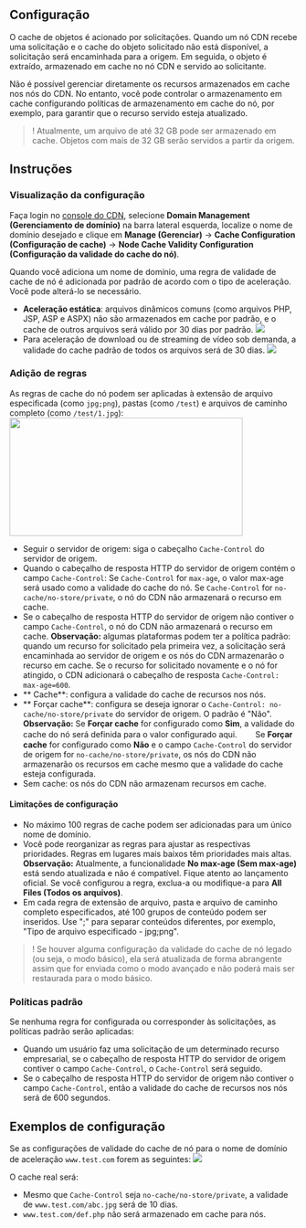 ## Configuração

O cache de objetos é acionado por solicitações. Quando um nó CDN recebe uma solicitação e o cache do objeto solicitado não está disponível, a solicitação será encaminhada para a origem. Em seguida, o objeto é extraído, armazenado em cache no nó CDN e servido ao solicitante.

Não é possível gerenciar diretamente os recursos armazenados em cache nos nós do CDN. No entanto, você pode controlar o armazenamento em cache configurando políticas de armazenamento em cache do nó, por exemplo, para garantir que o recurso servido esteja atualizado.

>! Atualmente, um arquivo de até 32 GB pode ser armazenado em cache. Objetos com mais de 32 GB serão servidos a partir da origem.

## Instruções

### Visualização da configuração

Faça login no [console do CDN](https://console.cloud.tencent.com/cdn), selecione **Domain Management (Gerenciamento de domínio)** na barra lateral esquerda, localize o nome de domínio desejado e clique em **Manage (Gerenciar)** -> **Cache Configuration (Configuração de cache)** -> **Node Cache Validity Configuration (Configuração da validade do cache do nó)**.

Quando você adiciona um nome de domínio, uma regra de validade de cache de nó é adicionada por padrão de acordo com o tipo de aceleração. Você pode alterá-lo se necessário.

- **Aceleração estática**:  arquivos dinâmicos comuns (como arquivos PHP, JSP, ASP e ASPX) não são armazenados em cache por padrão, e o cache de outros arquivos será válido por 30 dias por padrão.
 ![](https://main.qcloudimg.com/raw/5f48bc5246397975544baadf5ac81f4e.png)
- Para aceleração de download ou de streaming de vídeo sob demanda, a validade do cache padrão de todos os arquivos será de 30 dias.
![](https://main.qcloudimg.com/raw/cdd00154330b8cb217287874f4f40693.png)

### Adição de regras

As regras de cache do nó podem ser aplicadas à extensão de arquivo especificada (como `jpg;png`), pastas (como `/test`) e arquivos de caminho completo (como `/test/1.jpg`):
<img src="https://main.qcloudimg.com/raw/5454a77683dca1cfb491eccdae839aa4.png" height="207" width="408" />

- Seguir o servidor de origem: siga o cabeçalho `Cache-Control` do servidor de origem.
- Quando o cabeçalho de resposta HTTP do servidor de origem contém o campo `Cache-Control`:
  Se `Cache-Control` for `max-age`, o valor max-age será usado como a validade do cache do nó.
   Se `Cache-Control` for `no-cache/no-store/private`, o nó do CDN não armazenará o recurso em cache.
- Se o cabeçalho de resposta HTTP do servidor de origem não contiver o campo `Cache-Control`, o nó do CDN não armazenará o recurso em cache.
  **Observação:** algumas plataformas podem ter a política padrão: quando um recurso for solicitado pela primeira vez, a solicitação será encaminhada ao servidor de origem e os nós do CDN armazenarão o recurso em cache. Se o recurso for solicitado novamente e o nó for atingido, o CDN adicionará o cabeçalho de resposta `Cache-Control: max-age=600`.
- ** Cache**: configura a validade do cache de recursos nos nós.
- ** Forçar cache**: configura se deseja ignorar o `Cache-Control: no-cache/no-store/private` do servidor de origem. O padrão é "Não".
  **Observação:** Se **Forçar cache** for configurado como **Sim**, a validade do cache do nó será definida para o valor configurado aqui.
  　　Se **Forçar cache** for configurado como **Não** e o campo `Cache-Control` do servidor de origem for `no-cache/no-store/private`, os nós do CDN não armazenarão os recursos em cache mesmo que a validade do cache esteja configurada.
- Sem cache: os nós do CDN não armazenam recursos em cache.





#### Limitações de configuração

- No máximo 100 regras de cache podem ser adicionadas para um único nome de domínio.
- Você pode reorganizar as regras para ajustar as respectivas prioridades. Regras em lugares mais baixos têm prioridades mais altas.
  **Observação:** Atualmente, a funcionalidade **No max-age (Sem max-age)** está sendo atualizada e não é compatível. Fique atento ao lançamento oficial. Se você configurou a regra, exclua-a ou modifique-a para **All Files (Todos os arquivos)**.
- Em cada regra de extensão de arquivo, pasta e arquivo de caminho completo especificados, até 100 grupos de conteúdo podem ser inseridos. Use ";" para separar conteúdos diferentes, por exemplo, "Tipo de arquivo especificado - jpg;png".

>! Se houver alguma configuração da validade do cache de nó legado (ou seja, o modo básico), ela será atualizada de forma abrangente assim que for enviada como o modo avançado e não poderá mais ser restaurada para o modo básico.



### Políticas padrão

Se nenhuma regra for configurada ou corresponder às solicitações, as políticas padrão serão aplicadas:

- Quando um usuário faz uma solicitação de um determinado recurso empresarial, se o cabeçalho de resposta HTTP do servidor de origem contiver o campo `Cache-Control`, o `Cache-Control` será seguido.
- Se o cabeçalho de resposta HTTP do servidor de origem não contiver o campo `Cache-Control`, então a validade do cache de recursos nos nós será de 600 segundos.

## Exemplos de configuração

Se as configurações de validade do cache de nó para o nome de domínio de aceleração `www.test.com` forem as seguintes:
![](https://main.qcloudimg.com/raw/c1402003c4549d2e6035420921f67bd0.png)

O cache real será:

- Mesmo que `Cache-Control` seja `no-cache/no-store/private`, a validade de `www.test.com/abc.jpg` será de 10 dias.
- `www.test.com/def.php` não será armazenado em cache para nós.
